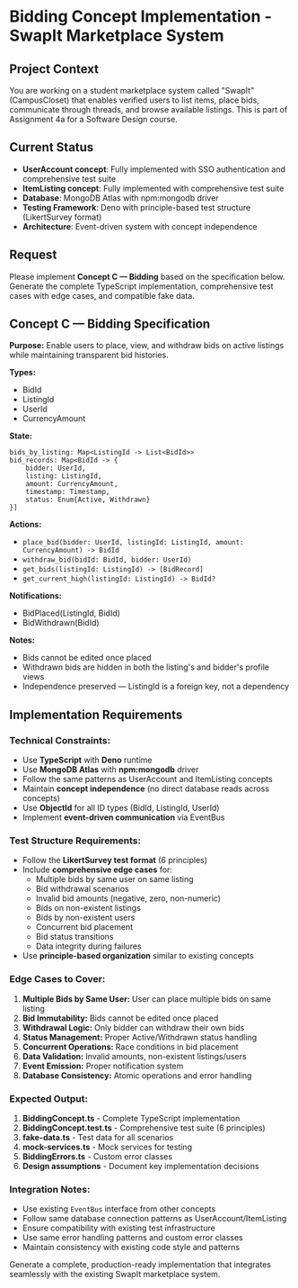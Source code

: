 # Bidding Concept Implementation - SwapIt Marketplace System

## Project Context
You are working on a student marketplace system called "SwapIt" (CampusCloset) that enables verified users to list items, place bids, communicate through threads, and browse available listings. This is part of Assignment 4a for a Software Design course.

## Current Status
- **UserAccount concept**: Fully implemented with SSO authentication and comprehensive test suite
- **ItemListing concept**: Fully implemented with comprehensive test suite
- **Database**: MongoDB Atlas with npm:mongodb driver
- **Testing Framework**: Deno with principle-based test structure (LikertSurvey format)
- **Architecture**: Event-driven system with concept independence

## Request
Please implement **Concept C — Bidding** based on the specification below. Generate the complete TypeScript implementation, comprehensive test cases with edge cases, and compatible fake data.

## Concept C — Bidding Specification

**Purpose:** Enable users to place, view, and withdraw bids on active listings while maintaining transparent bid histories.

**Types:**
- BidId
- ListingId  
- UserId
- CurrencyAmount

**State:**
```
bids_by_listing: Map<ListingId -> List<BidId>>
bid_records: Map<BidId -> { 
    bidder: UserId, 
    listing: ListingId, 
    amount: CurrencyAmount, 
    timestamp: Timestamp, 
    status: Enum{Active, Withdrawn} 
}]
```

**Actions:**
- `place_bid(bidder: UserId, listingId: ListingId, amount: CurrencyAmount) -> BidId`
- `withdraw_bid(bidId: BidId, bidder: UserId)`
- `get_bids(listingId: ListingId) -> [BidRecord]`
- `get_current_high(listingId: ListingId) -> BidId?`

**Notifications:**
- BidPlaced(ListingId, BidId)
- BidWithdrawn(BidId)

**Notes:**
- Bids cannot be edited once placed
- Withdrawn bids are hidden in both the listing's and bidder's profile views
- Independence preserved — ListingId is a foreign key, not a dependency

## Implementation Requirements

### **Technical Constraints:**
- Use **TypeScript** with **Deno** runtime
- Use **MongoDB Atlas** with **npm:mongodb** driver
- Follow the same patterns as UserAccount and ItemListing concepts
- Maintain **concept independence** (no direct database reads across concepts)
- Use **ObjectId** for all ID types (BidId, ListingId, UserId)
- Implement **event-driven communication** via EventBus

### **Test Structure Requirements:**
- Follow the **LikertSurvey test format** (6 principles)
- Include **comprehensive edge cases** for:
  - Multiple bids by same user on same listing
  - Bid withdrawal scenarios
  - Invalid bid amounts (negative, zero, non-numeric)
  - Bids on non-existent listings
  - Bids by non-existent users
  - Concurrent bid placement
  - Bid status transitions
  - Data integrity during failures
- Use **principle-based organization** similar to existing concepts

### **Edge Cases to Cover:**
1. **Multiple Bids by Same User:** User can place multiple bids on same listing
2. **Bid Immutability:** Bids cannot be edited once placed
3. **Withdrawal Logic:** Only bidder can withdraw their own bids
4. **Status Management:** Proper Active/Withdrawn status handling
5. **Concurrent Operations:** Race conditions in bid placement
6. **Data Validation:** Invalid amounts, non-existent listings/users
7. **Event Emission:** Proper notification system
8. **Database Consistency:** Atomic operations and error handling

### **Expected Output:**
1. **BiddingConcept.ts** - Complete TypeScript implementation
2. **BiddingConcept.test.ts** - Comprehensive test suite (6 principles)
3. **fake-data.ts** - Test data for all scenarios
4. **mock-services.ts** - Mock services for testing
5. **BiddingErrors.ts** - Custom error classes
6. **Design assumptions** - Document key implementation decisions

### **Integration Notes:**
- Use existing `EventBus` interface from other concepts
- Follow same database connection patterns as UserAccount/ItemListing
- Ensure compatibility with existing test infrastructure
- Use same error handling patterns and custom error classes
- Maintain consistency with existing code style and patterns

Generate a complete, production-ready implementation that integrates seamlessly with the existing SwapIt marketplace system.
